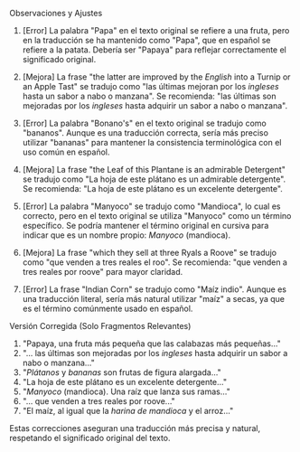 Observaciones y Ajustes

1. [Error] La palabra "Papa" en el texto original se refiere a una fruta, pero en la traducción se ha mantenido como "Papa", que en español se refiere a la patata. Debería ser "Papaya" para reflejar correctamente el significado original.

2. [Mejora] La frase "the latter are improved by the _English_ into a Turnip or an Apple Tast" se tradujo como "las últimas mejoran por los _ingleses_ hasta un sabor a nabo o manzana". Se recomienda: "las últimas son mejoradas por los _ingleses_ hasta adquirir un sabor a nabo o manzana".

3. [Error] La palabra "Bonano's" en el texto original se tradujo como "bananos". Aunque es una traducción correcta, sería más preciso utilizar "bananas" para mantener la consistencia terminológica con el uso común en español.

4. [Mejora] La frase "the Leaf of this Plantane is an admirable Detergent" se tradujo como "La hoja de este plátano es un admirable detergente". Se recomienda: "La hoja de este plátano es un excelente detergente".

5. [Error] La palabra "Manyoco" se tradujo como "Mandioca", lo cual es correcto, pero en el texto original se utiliza "Manyoco" como un término específico. Se podría mantener el término original en cursiva para indicar que es un nombre propio: _Manyoco_ (mandioca).

6. [Mejora] La frase "which they sell at three Ryals a Roove" se tradujo como "que venden a tres reales el roo". Se recomienda: "que venden a tres reales por roove" para mayor claridad.

7. [Error] La frase "Indian Corn" se tradujo como "Maíz indio". Aunque es una traducción literal, sería más natural utilizar "maíz" a secas, ya que es el término comúnmente usado en español.

Versión Corregida (Solo Fragmentos Relevantes)

1. "Papaya, una fruta más pequeña que las calabazas más pequeñas..."
2. "... las últimas son mejoradas por los _ingleses_ hasta adquirir un sabor a nabo o manzana..."
3. "_Plátanos_ y _bananas_ son frutas de figura alargada..."
4. "La hoja de este plátano es un excelente detergente..."
5. "_Manyoco_ (mandioca). Una raíz que lanza sus ramas..."
6. "... que venden a tres reales por roove..."
7. "El maíz, al igual que la _harina de mandioca_ y el arroz..."

Estas correcciones aseguran una traducción más precisa y natural, respetando el significado original del texto.
